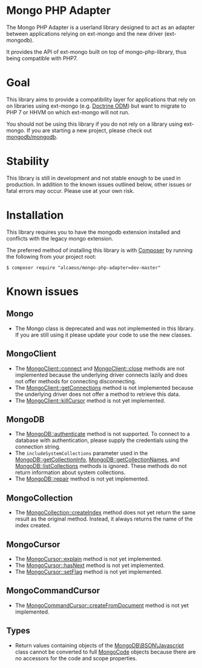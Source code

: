 # Mongo PHP Adapter

The Mongo PHP Adapter is a userland library designed to act as an adapter 
between applications relying on ext-mongo and the new driver (ext-mongodb).

It provides the API of ext-mongo built on top of mongo-php-library, thus being
compatible with PHP7.

# Goal

This library aims to provide a compatibility layer for applications that rely on
on libraries using ext-mongo (e.g. [Doctrine ODM](https://github.com/doctrine/mongodb-odm))
but want to migrate to PHP 7 or HHVM on which ext-mongo will not run.

You should not be using this library if you do not rely on a library using
ext-mongo. If you are starting a new project, please check out [mongodb/mongodb](https://github.com/mongodb/mongo-php-library).

# Stability

This library is still in development and not stable enough to be used in
production. In addition to the known issues outlined below, other issues or
fatal errors may occur. Please use at your own risk.

# Installation

This library requires you to have the mongodb extension installed and conflicts
with the legacy mongo extension.

The preferred method of installing this library is with
[Composer](https://getcomposer.org/) by running the following from your project
root:

    $ composer require "alcaeus/mongo-php-adapter=dev-master"

# Known issues

## Mongo

 - The Mongo class is deprecated and was not implemented in this library. If you
 are still using it please update your code to use the new classes.

## MongoClient

 - The [MongoClient::connect](https://php.net/manual/de/mongoclient.connect.php)
 and [MongoClient::close](https://secure.php.net/manual/de/mongoclient.close.php)
 methods are not implemented because the underlying driver connects lazily and
 does not offer methods for connecting disconnecting.
 - The [MongoClient::getConnections](https://secure.php.net/manual/de/mongoclient.getconnections.php)
 method is not implemented because the underlying driver does not offer a method
 to retrieve this data.
 - The [MongoClient::killCursor](https://php.net/manual/de/mongoclient.killcursor.php)
 method is not yet implemented.

## MongoDB
 - The [MongoDB::authenticate](https://secure.php.net/manual/de/mongodb.authenticate.php)
 method is not supported. To connect to a database with authentication, please
 supply the credentials using the connection string.
 - The `includeSystemCollections` parameter used in the [MongoDB::getCollectionInfo](https://php.net/manual/de/mongodb.getcollectioninfo.php]),
 [MongoDB::getCollectionNames](https://php.net/manual/de/mongodb.getcollectionnames.php]),
 and [MongoDB::listCollections](https://php.net/manual/de/mongodb.listcollections.php)
 methods is ignored. These methods do not return information about system
 collections.
 - The [MongoDB::repair](https://secure.php.net/manual/de/mongodb.repair.php)
 method is not yet implemented.

## MongoCollection

 - The [MongoCollection::createIndex](https://secure.php.net/manual/de/mongocollection.createindex.php)
 method does not yet return the same result as the original method. Instead, it
 always returns the name of the index created.

## MongoCursor
 - The [MongoCursor::explain](https://php.net/manual/de/mongocursor.explain.php)
 method is not yet implemented.
 - The [MongoCursor::hasNext](https://php.net/manual/de/mongocursor.hasnext.php)
 method is not yet implemented.
 - The [MongoCursor::setFlag](https://php.net/manual/de/mongocursor.setflag.php)
 method is not yet implemented.

## MongoCommandCursor
 - The [MongoCommandCursor::createFromDocument](https://php.net/manual/de/mongocommandcursor.createfromdocument.php)
 method is not yet implemented.

## Types

 - Return values containing objects of the [MongoDB\BSON\Javascript](https://secure.php.net/manual/de/class.mongodb-bson-javascript.php)
 class cannot be converted to full [MongoCode](https://secure.php.net/manual/de/class.mongocode.php)
 objects because there are no accessors for the code and scope properties.
